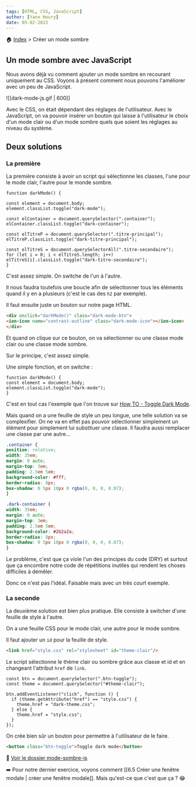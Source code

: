 ```yaml
---
tags: [HTML, CSS, JavaScript]
author: [Yann Houry]
date: 05-02-2022
---
```


🏠 [Index](https://github.com/YannHY/html-css-js/blob/main/index.md) > Créer un mode sombre

## Un mode sombre avec JavaScript
Nous avons déjà vu comment ajouter un mode sombre en recourant uniquement au CSS. Voyons à présent comment nous pouvons l'améliorer avec un peu de JavaScript.

![[dark-mode-js.gif | 600]]

Avec le CSS, on était dépendant des réglages de l'utilisateur. Avec le JavaScript, on va pouvoir insérer un bouton qui laisse à l'utilisateur le choix d'un mode clair ou d'un mode sombre quels que soient les réglages au niveau du système.

## Deux solutions
### La première
La première consiste à avoir un script qui sélectionne les classes, l'une pour le mode clair, l'autre pour le monde sombre.

```JS
function darkMode() {

const element = document.body;
element.classList.toggle("dark-mode");

const elContainer = document.querySelector(".container");
elContainer.classList.toggle("dark-container");

const elTitreP = document.querySelector(".titre-principal");
elTitreP.classList.toggle("dark-titre-principal");

const elTitreS = document.querySelectorAll(".titre-secondaire");
for (let i = 0; i < elTitreS.length; i++)
elTitreS[i].classList.toggle("dark-titre-secondaire");
}
````

C'est assez simple. On switche de l'un à l'autre.

Il nous faudra toutefois une boucle afin de sélectionner tous les éléments quand il y en a plusieurs (c'est le cas des `h2` par exemple).

Il faut ensuite juste un bouton sur notre page HTML.

```HTML
<div onclick="darkMode()" class="dark-mode-btn">
<ion-icon name="contrast-outline" class="dark-mode-icon"></ion-icon>
</div>
````

Et quand on clique sur ce bouton, on va sélectionner ou une classe mode clair ou une classe mode sombre.

Sur le principe, c'est assez simple.

Une simple fonction, et on switche :

```JS
function darkMode() {
const element = document.body;
element.classList.toggle("dark-mode");
}
```

C'est en tout cas l'exemple que l'on trouve sur [How TO - Toggle Dark Mode](https://www.w3schools.com/howto/howto_js_toggle_dark_mode.asp).

Mais quand on a une feuille de style un peu longue, une telle solution va se complexifier. On ne va en effet pas pouvoir sélectionner simplement un élément pour simplement lui substituer une classe. Il faudra aussi remplacer une classe par une autre...

```CSS
.container {
position: relative;
width: 35em;
margin: 0 auto;
margin-top: 3em;
padding: 2.5em 5em;
background-color: #fff;
border-radius: 8px;
box-shadow: 0 5px 10px 0 rgba(0, 0, 0, 0.07);
}

.dark-container {
width: 35em;
margin: 0 auto;
margin-top: 3em;
padding: 2.5em 5em;
background-color: #2b2a2a;
border-radius: 8px;
box-shadow: 0 5px 10px 0 rgba(0, 0, 0, 0.07);
}
```

Le problème, c'est que ça viole l'un des principes du code (DRY) et surtout que ça encombre notre code de répétitions inutiles qui rendent les choses difficiles à démêler.

Donc ce n'est pas l'idéal. Faisable mais avec un très court exemple.

### La seconde
La deuxième solution est bien plus pratique. Elle consiste à switcher d'une feuille de style à l'autre.

On a une feuille CSS pour le mode clair, une autre pour le mode sombre.

Il faut ajouter un `id` pour la feuille de style.

```HTML
<link href="style.css" rel="stylesheet" id="theme-clair"/>
```

Le script sélectionne le thème clair ou sombre grâce aux classe et id et en changeant l'attribut `href` de `link`.

```JS
const btn = document.querySelector(".btn-toggle");
const theme = document.querySelector("#theme-clair");

btn.addEventListener("click", function () {
  if (theme.getAttribute("href") == "style.css") {
    theme.href = "dark-theme.css";
  } else {
    theme.href = "style.css";
  }
});
```

On crée bien sûr un bouton pour permettre à l'utilisateur de le faire.

```HTML
<button class="btn-toggle">Toggle dark mode</button>
```

📁 [Voir le dossier mode-sombre-js](https://app.box.com/s/wzc7zdwnhmrypn66z5pct2e7uc57aijk)

➡️ Pour notre dernier exercice, voyons comment [[6.5 Créer une fenêtre modale | créer une fenêtre modale]]. Mais qu'est-ce que c'est que ça ? 😂 
